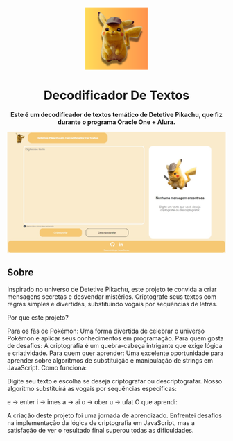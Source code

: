 <br>

<div align="center">

[<img src="./Icon Readme.png" width="144"/>](https://hydralauncher.site)

  <h1 align="center">Decodificador De Textos</h1>
  
  <p align="center">
    <strong>Este é um decodificador de textos temático de Detetive Pikachu, que fiz durante o programa Oracle One + Alura.</strong>
  </p>
<img src="./Screenshot site.jpg" width="800"/>
</div>

## <a name="about"> Sobre

Inspirado no universo de Detetive Pikachu, este projeto te convida a criar mensagens secretas e desvendar mistérios. Criptografe seus textos com regras simples e divertidas, substituindo vogais por sequências de letras.

Por que este projeto?

Para os fãs de Pokémon: Uma forma divertida de celebrar o universo Pokémon e aplicar seus conhecimentos em programação.
Para quem gosta de desafios: A criptografia é um quebra-cabeça intrigante que exige lógica e criatividade.
Para quem quer aprender: Uma excelente oportunidade para aprender sobre algoritmos de substituição e manipulação de strings em JavaScript.
Como funciona:

Digite seu texto e escolha se deseja criptografar ou descriptografar. Nosso algoritmo substituirá as vogais por sequências específicas:

e -> enter
i -> imes
a -> ai
o -> ober
u -> ufat
O que aprendi:

A criação deste projeto foi uma jornada de aprendizado. Enfrentei desafios na implementação da lógica de criptografia em JavaScript, mas a satisfação de ver o resultado final superou todas as dificuldades.
